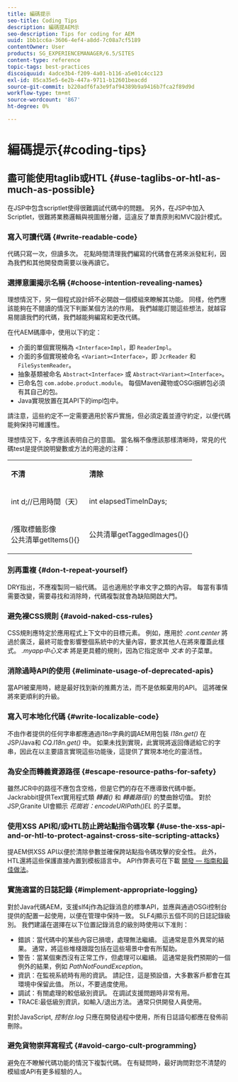 ```yaml
---
title: 編碼提示
seo-title: Coding Tips
description: 編碼提AEM示
seo-description: Tips for coding for AEM
uuid: 1bb1cc6a-3606-4ef4-a8dd-7c08a7cf5189
contentOwner: User
products: SG_EXPERIENCEMANAGER/6.5/SITES
content-type: reference
topic-tags: best-practices
discoiquuid: 4adce3b4-f209-4a01-b116-a5e01c4cc123
exl-id: 85ca35e5-6e2b-447a-9711-b12601beacdd
source-git-commit: b220adf6fa3e9faf94389b9a9416b7fca2f89d9d
workflow-type: tm+mt
source-wordcount: '867'
ht-degree: 0%

---
```


# 編碼提示{#coding-tips}

## 盡可能使用taglib或HTL {#use-taglibs-or-htl-as-much-as-possible}

在JSP中包含scriptlet使得很難調試代碼中的問題。 另外，在JSP中加入Scriptlet，很難將業務邏輯與視圖層分離，這違反了單責原則和MVC設計模式。

### 寫入可讀代碼 {#write-readable-code}

代碼只寫一次，但讀多次。 花點時間清理我們編寫的代碼會在將來派發紅利，因為我們和其他開發商需要以後再讀它。

### 選擇意圖揭示名稱 {#choose-intention-revealing-names}

理想情況下，另一個程式設計師不必開啟一個模組來瞭解其功能。 同樣，他們應該能夠在不閱讀的情況下判斷某個方法的作用。 我們越能訂閱這些想法，就越容易閱讀我們的代碼，我們越能夠編寫和更改代碼。

在代AEM碼庫中，使用以下約定：


* 介面的單個實現稱為 `<Interface>Impl`，即 `ReaderImpl`。
* 介面的多個實現被命名 `<Variant><Interface>`，即 `JcrReader` 和 `FileSystemReader`。
* 抽象基類被命名 `Abstract<Interface>` 或 `Abstract<Variant><Interface>`。
* 已命名包 `com.adobe.product.module`。  每個Maven藏物或OSGi捆綁包必須有其自己的包。
* Java實現放置在其API下的impl包中。


請注意，這些約定不一定需要適用於客戶實施，但必須定義並遵守約定，以便代碼能夠保持可維護性。

理想情況下，名字應該表明自己的意圖。 當名稱不像應該那樣清晰時，常見的代碼test是提供說明變數或方法的用途的注釋：

<table>
 <tbody>
  <tr>
   <td><p><strong>不清</strong></p> </td>
   <td><p><strong>清除</strong></p> </td>
  </tr>
  <tr>
   <td><p>int d;//已用時間（天）</p> </td>
   <td><p>int elapsedTimeInDays;</p> </td>
  </tr>
  <tr>
   <td><p>/獲取標籤影像<br /> 公共清單getItems(){}</p> </td>
   <td><p>公共清單getTaggedImages(){}</p> </td>
  </tr>
 </tbody>
</table>

### 別再重複  {#don-t-repeat-yourself}

DRY指出，不應複製同一組代碼。 這也適用於字串文字之類的內容。 每當有事情需要改變，需要尋找和消除時，代碼複製就會為缺陷開啟大門。

### 避免裸CSS規則 {#avoid-naked-css-rules}

CSS規則應特定於應用程式上下文中的目標元素。 例如，應用於 *.cont.center* 將過於廣泛，最終可能會影響整個系統中的大量內容，要求其他人在將來覆蓋此樣式。 *.myapp中心文本* 將是更具體的規則，因為它指定居中 *文本* 的子菜單。

### 消除過時API的使用 {#eliminate-usage-of-deprecated-apis}

當API被棄用時，總是最好找到新的推薦方法，而不是依賴棄用的API。 這將確保將來更順利的升級。

### 寫入可本地化代碼 {#write-localizable-code}

不由作者提供的任何字串都應通過i18n字典的調AEM用包裝 *I18n.get()* 在JSP/Java和 *CQ.I18n.get()* 中。 如果未找到實現，此實現將返回傳遞給它的字串，因此在以主要語言實現這些功能後，這提供了實現本地化的靈活性。

### 為安全而轉義資源路徑 {#escape-resource-paths-for-safety}

雖然JCR中的路徑不應包含空格，但是它們的存在不應導致代碼中斷。 Jackrabbit提供Text實用程式類 *轉義()* 和 *轉義路徑()* 的雙曲餘切值。 對於JSP,Granite UI會顯示 *花崗岩：encodeURIPath()EL* 的子菜單。

### 使用XSS API和/或HTL防止跨站點指令碼攻擊 {#use-the-xss-api-and-or-htl-to-protect-against-cross-site-scripting-attacks}

提AEM供XSS API以便於清除參數並確保跨站點指令碼攻擊的安全性。 此外，HTL還將這些保護直接內置到模板語言中。 API作弊表可在下載 [開發 — 指南和最佳做法](/help/sites-developing/dev-guidelines-bestpractices.md)。

### 實施適當的日誌記錄 {#implement-appropriate-logging}

對於Java代碼AEM，支援slf4j作為記錄消息的標準API，並應與通過OSGi控制台提供的配置一起使用，以便在管理中保持一致。 SLF4j顯示五個不同的日誌記錄級別。 我們建議在選擇在以下位置記錄消息的級別時使用以下准則：

* 錯誤：當代碼中的某些內容已損壞，處理無法繼續。 這通常是意外異常的結果。 通常，將這些堆棧跟蹤包括在這些場景中會有所幫助。
* 警告：當某個東西沒有正常工作，但處理可以繼續。 這通常是我們預期的一個例外的結果，例如 *PathNotFoundException*。
* 資訊：在監視系統時有用的資訊。 請記住，這是預設值，大多數客戶都會在其環境中保留此值。 所以，不要過度使用。
* 調試：有關處理的較低級別資訊。 在調試支援問題時非常有用。
* TRACE:最低級別資訊，如輸入/退出方法。 通常只供開發人員使用。

對於JavaScript, *控制台.log* 只應在開發過程中使用，所有日誌語句都應在發佈前刪除。

### 避免貨物崇拜寫程式 {#avoid-cargo-cult-programming}

避免在不瞭解代碼功能的情況下複製代碼。 在有疑問時，最好詢問對您不清楚的模組或API有更多經驗的人。
